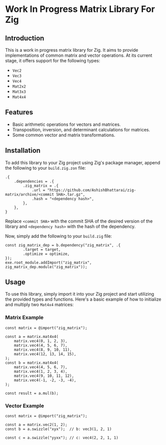 # Work In Progress Matrix Library For Zig

## Introduction
This is a work in progress matrix library for Zig. It aims to provide implementations of common matrix and vector operations. At its current stage, it offers support for the following types:
- `Vec2`
- `Vec3`
- `Vec4`
- `Mat2x2`
- `Mat3x3`
- `Mat4x4`

## Features
- Basic arithmetic operations for vectors and matrices.
- Transposition, inversion, and determinant calculations for matrices.
- Some common vector and matrix transformations.

## Installation
To add this library to your Zig project using Zig's package manager, append the following to your `build.zig.zon` file:

```zig
.{
    .dependencies = .{
        .zig_matrix = .{
            .url = "https://github.com/AshishBhattarai/zig-matrix/archive/<commit SHA>.tar.gz",
            .hash = "<dependency hash>",
        },
    },
}
```
Replace `<commit SHA>` with the commit SHA of the desired version of the library and `<dependency hash>` with the hash of the dependency.

Now, simply add the following to your `build.zig` file:
```zig
const zig_matrix_dep = b.dependency("zig_matrix", .{
        .target = target,
        .optimize = optimize,
});
exe.root_module.addImport("zig_matrix", zig_matrix_dep.module("zig_matrix"));
```

## Usage
To use this library, simply import it into your Zig project and start utilizing the provided types and functions. Here's a basic example of how to initialize and multiply two `Mat4x4` matrices:

### Matrix Example
```zig
const matrix = @import("zig_matrix");

const a = matrix.mat4x4(
    matrix.vec4(0, 1, 2, 3),
    matrix.vec4(4, 5, 6, 7),
    matrix.vec4(8, 9, 10, 11),
    matrix.vec4(12, 13, 14, 15),
);
const b = matrix.mat4x4(
    matrix.vec4(4, 5, 6, 7),
    matrix.vec4(1, 2, 3, 4),
    matrix.vec4(9, 10, 11, 12),
    matrix.vec4(-1, -2, -3, -4),
);

const result = a.mul(b);
```

### Vector Example
```zig
const matrix = @import("zig_matrix");

const a = matrix.vec2(1, 2);
const b = a.swizzle("xyx");  // b: vec3(1, 2, 1)

const c = a.swizzle("yyxx"); // c: vec4(2, 2, 1, 1)
```
